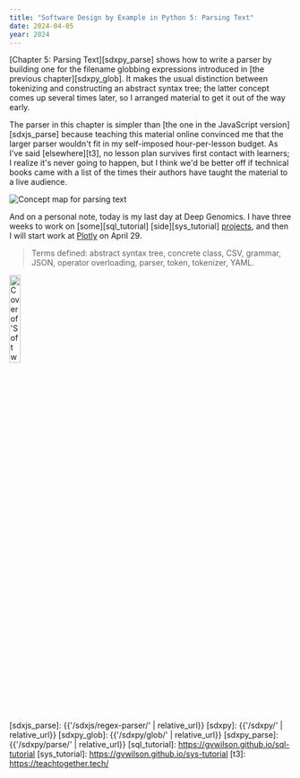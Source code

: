 ```yaml
---
title: "Software Design by Example in Python 5: Parsing Text"
date: 2024-04-05
year: 2024
---
```


[Chapter 5: Parsing Text][sdxpy_parse] shows how to write a parser
by building one for the filename globbing expressions introduced in [the previous chapter][sdxpy_glob].
It makes the usual distinction between tokenizing and constructing an abstract syntax tree;
the latter concept comes up several times later,
so I arranged material to get it out of the way early.

The parser in this chapter is simpler than
[the one in the JavaScript version][sdxjs_parse]
because teaching this material online convinced me
that the larger parser wouldn't fit in my self-imposed hour-per-lesson budget.
As I've said [elsewhere][t3],
no lesson plan survives first contact with learners;
I realize it's never going to happen,
but I think we'd be better off if technical books came with a list
of the times their authors have taught the material to a live audience.

<img class="centered" src="{{'/sdxpy/parse/concept_map.svg' | relative_url}}" alt="Concept map for parsing text"/>

And on a personal note,
today is my last day at Deep Genomics.
I have three weeks to work on [some][sql_tutorial] [side][sys_tutorial] [projects][rsdx],
and then I will start work at [Plotly][plotly] on April 29.

> Terms defined: abstract syntax tree, concrete class, CSV, grammar, JSON, operator overloading, parser, token, tokenizer, YAML.

<a href="https://www.routledge.com/Software-Design-by-Example-A-Tool-Based-Introduction-with-Python/Wilson/p/book/9781032725215"><img src="{{'/sdxpy/sdxpy-cover.png' | relative_url}}" alt="Cover of 'Software Design by Example'" width="20%" class="centered">
</a>

[plotly]: https://plotly.com/
[rsdx]: https://gvwilson.github.io/rsdx/
[sdxjs_parse]: {{'/sdxjs/regex-parser/' | relative_url}}
[sdxpy]: {{'/sdxpy/' | relative_url}}
[sdxpy_glob]: {{'/sdxpy/glob/' | relative_url}}
[sdxpy_parse]: {{'/sdxpy/parse/' | relative_url}}
[sql_tutorial]: https://gvwilson.github.io/sql-tutorial
[sys_tutorial]: https://gvwilson.github.io/sys-tutorial
[t3]: https://teachtogether.tech/
